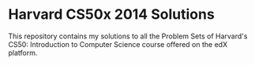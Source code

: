 <h1>Harvard CS50x 2014 Solutions</h1>

<p>This repository contains my solutions to all the Problem Sets of Harvard's CS50: Introduction to Computer Science course offered
on the edX platform.</p>
